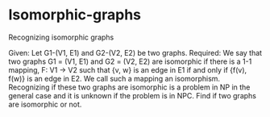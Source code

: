 # Isomorphic-graphs
Recognizing isomorphic graphs

Given: Let G1-(V1, E1) and G2-(V2, E2) be two graphs. Required: We say that two graphs G1 = (V1, E1) and G2 = (V2, E2) are isomorphic if there is a 1-1 mapping, F: V1 → V2 such that {v, w} is an edge in E1 if and only if {f(v), f(w)} is an edge in E2. We call such a mapping an isomorphism. Recognizing if these two graphs are isomorphic is a problem in NP in the general case and it is unknown if the problem is in NPC. Find if two graphs are isomorphic or not.  
